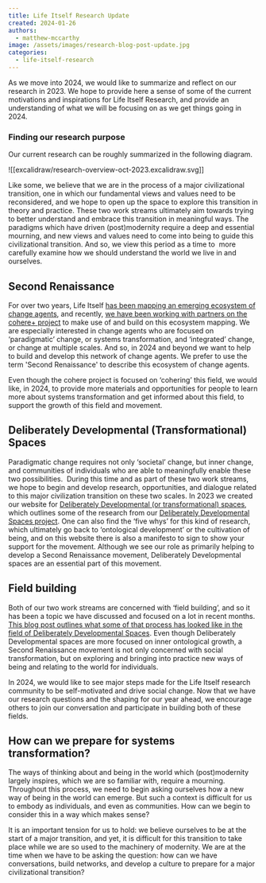 ```yaml
---
title: Life Itself Research Update
created: 2024-01-26
authors:
  - matthew-mccarthy
image: /assets/images/research-blog-post-update.jpg
categories:
  - life-itself-research
---
```


As we move into 2024, we would like to summarize and reflect on our research in 2023. We hope to provide here a sense of some of the current motivations and inspirations for Life Itself Research, and provide an understanding of what we will be focusing on as we get things going in 2024. 

### Finding our research purpose 

Our current research can be roughly summarized in the following diagram.

![[excalidraw/research-overview-oct-2023.excalidraw.svg]]

Like some, we believe that we are in the process of a major civilizational transition, one in which our fundamental views and values need to be reconsidered, and we hope to open up the space to explore this transition in theory and practice. These two work streams ultimately aim towards trying to better understand and embrace this transition in meaningful ways. The paradigms which have driven (post)modernity require a deep and essential mourning, and new views and values need to come into being to guide this civilizational transition. And so, we view this period as a time to  more carefully examine how we should understand the world we live in and ourselves.

## Second Renaissance 

For over two years, Life Itself [has been mapping an emerging ecosystem of change agents](https://ecosystem.lifeitself.org/), and recently, [we have been working with partners on the cohere+ project](https://lifeitself.org/blog/2023/08/30/cohere-erasmus-mapping-announce) to make use of and build on this ecosystem mapping. We are especially interested in change agents who are focused on ‘paradigmatic’ change, or systems transformation, and ‘integrated’ change, or change at multiple scales. And so, in 2024 and beyond we want to help to build and develop this network of change agents. We prefer to use the term 'Second Renaissance' to describe this ecosystem of change agents. 

Even though the cohere project is focused on ‘cohering’ this field, we would like, in 2024, to provide more materials and opportunities for people to learn more about systems transformation and get informed about this field, to support the growth of this field and movement. 
  
## Deliberately Developmental (Transformational) Spaces

Paradigmatic change requires not only ‘societal’ change, but inner change, and communities of individuals who are able to meaningfully enable these two possibilities.  During this time and as part of these two work streams, we hope to begin and develop research, opportunities, and dialogue related to this major civilization transition on these two scales. In 2023 we created our website for [Deliberately Developmental (or transformational) spaces](https://developmentalspaces.org/), which outlines some of the research from our [Deliberately Developmental Spaces project](https://lifeitself.org/blog/2021/10/05/deliberately-developmental-spaces-a-key-to-addressing-the-metacrisis). One can also find the ‘five whys’ for this kind of research, which ultimately go back to ‘ontological development’ or the cultivation of being, and on this website there is also a manifesto to sign to show your support for the movement. Although we see our role as primarily helping to develop a Second Renaissance movement, Deliberately Developmental spaces are an essential part of this movement. 
  
## Field building 

Both of our two work streams are concerned with ‘field building’, and so it has been a topic we have discussed and focused on a lot in recent months. [This blog post outlines what some of that process has looked like in the field of Deliberately Developmental Spaces](https://lifeitself.org/blog/2023/12/11/finding-the-center-blog-post). Even though Deliberately Developmental spaces are more focused on inner ontological growth, a Second Renaissance movement is not only concerned with social transformation, but on exploring and bringing into practice new ways of being and relating to the world for individuals.

In 2024, we would like to see major steps made for the Life Itself research community to be self-motivated and drive social change. Now that we have our research questions and the shaping for our year ahead, we encourage others to join our conversation and participate in building both of these fields. 

## How can we prepare for systems transformation? 

The ways of thinking about and being in the world which (post)modernity largely inspires, which we are so familiar with, require a mourning. Throughout this process, we need to begin asking ourselves how a new way of being in the world can emerge. But such a  context is difficult for us to embody as individuals, and even as communities. How can we begin to consider this in a way which makes sense? 

It is an important tension for us to hold: we believe ourselves to be at the start of a major transition, and yet, it is difficult for this transition to take place while we are so used to the machinery of modernity. We are at the time when we have to be asking the question:  how can we have conversations, build networks, and develop a culture to prepare for a major civilizational transition? 